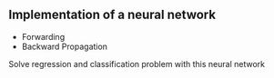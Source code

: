 ## Implementation of a neural network

- Forwarding
- Backward Propagation

Solve regression and classification problem with this neural network